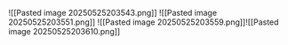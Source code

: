 ![[Pasted image 20250525203543.png]]
![[Pasted image 20250525203551.png]]
![[Pasted image 20250525203559.png]]![[Pasted image 20250525203610.png]]